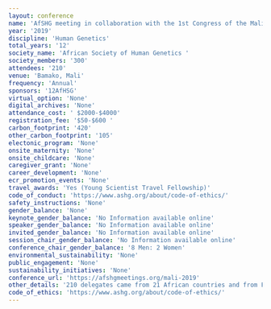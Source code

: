 ```yaml
---
layout: conference 
name: 'AfSHG meeting in collaboration with the 1st Congress of the Malian Society of Human Genetics meeting'
year: '2019'
discipline: 'Human Genetics'
total_years: '12'
society_name: 'African Society of Human Genetics '
society_members: '300'
attendees: '210'
venue: 'Bamako, Mali'
frequency: 'Annual'
sponsors: '12AfHSG'
virtual_option: 'None'
digital_archives: 'None'
attendance_cost: ' $2000-$4000'
registration_fee: '$50-$600 '
carbon_footprint: '420'
other_carbon_footprint: '105'
electonic_program: 'None'
onsite_maternity: 'None'
onsite_childcare: 'None'
caregiver_grant: 'None'
career_development: 'None'
ecr_promotion_events: 'None'
travel_awards: 'Yes (Young Scientist Travel Fellowship)'
code_of_conduct: 'https://www.ashg.org/about/code-of-ethics/'
safety_instructions: 'None'
gender_balance: 'None'
keynote_gender_balance: 'No Information available online'
speaker_gender_balance: 'No Information available online'
invited_gender_balance: 'No Information available online'
session_chair_gender_balance: 'No Information available online'
conference_chair_gender_balance: '8 Men: 2 Women'
environmental_sustainability: 'None'
public_engagement: 'None'
sustainability_initiatives: 'None'
conference_url: 'https://afshgmeetings.org/mali-2019'
other_details: '210 delegates came from 21 African countries and from France, Switzerland, UK, UAE, Canada and the USA: https://www.ncbi.nlm.nih.gov/pmc/articles/PMC5870411/'
code_of_ethics: 'https://www.ashg.org/about/code-of-ethics/'
---
```

